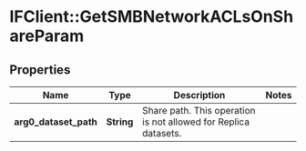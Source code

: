 # IFClient::GetSMBNetworkACLsOnShareParam

## Properties
Name | Type | Description | Notes
------------ | ------------- | ------------- | -------------
**arg0_dataset_path** | **String** | Share path. This operation is not allowed for Replica datasets. | 


